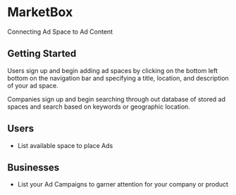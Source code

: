# MarketBox
Connecting Ad Space to Ad Content

## Getting Started

Users sign up and begin adding ad spaces by clicking on the bottom left bottom on the navigation bar and specifying a title, location, and description of your ad space.

Companies sign up and begin searching through out database of stored ad spaces and search based on keywords or geographic location.

## Users
- List available space to place Ads

## Businesses 
- List your Ad Campaigns to garner attention for your company or product
